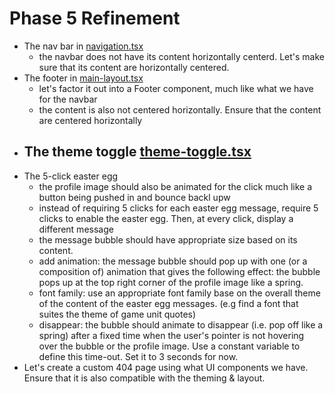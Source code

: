 # Phase 5 Refinement

- The nav bar in [navigation.tsx](../../src/components/layout/navigation.tsx)
  - the navbar does not have its content horizontally centerd. Let's make sure that its content are horizontally centered.
- The footer in [main-layout.tsx](../../src/components/layout/main-layout.tsx)
  - let's factor it out into a Footer component, much like what we have for the navbar
  - the content is also not centered horizontally. Ensure that the content are centered horizontally
- The theme toggle [theme-toggle.tsx](../../src/components/ui/theme-toggle.tsx)
  - 
- The 5-click easter egg
  - the profile image should also be animated for the click much like a button being pushed in and bounce backl upw
  - instead of requiring 5 clicks for each easter egg message, require 5 clicks to enable the easter egg. Then, at every click, display a different message
  - the message bubble should have appropriate size based on its content.
  - add animation: the message bubble should pop up with one (or a composition of) animation that gives the following effect: the bubble pops up at the top right corner of the profile image like a spring.
  - font family: use an appropriate font family base on the overall theme of the content of the easter egg messages. (e.g find a font that suites the theme of game unit quotes)
  - disappear: the bubble should animate to disappear (i.e. pop off like a spring) after a fixed time when the user's pointer is not hovering over the bubble or the profile image. Use a constant variable to define this time-out. Set it to 3 seconds for now.
- Let's create a custom 404 page using what UI components we have. Ensure that it is also compatible with the theming & layout.
